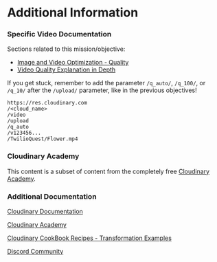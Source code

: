 # Additional Information

### Specific Video Documentation
Sections related to this mission/objective:
* [Image and Video Optimization - Quality](https://cloudinary.com/documentation/image_optimization#how_to_optimize_image_quality?utm_source=twilio&utm_medium=event&utm_campaign=cloudinary-twilioquest-2021)
* [Video Quality Explanation in Depth](https://cloudinary.com/documentation/video_optimization?utm_source=twilio&utm_medium=event&utm_campaign=cloudinary-twilioquest-2021)

If you get stuck, remember to add the parameter `/q_auto/`, `/q_100/`, or `/q_10/` after the `/upload/` parameter, like in the previous objectives!

```
https://res.cloudinary.com
/<cloud_name>
/video
/upload
/q_auto
/v123456...
/TwilioQuest/Flower.mp4
```

### Cloudinary Academy

This content is a subset of content from the completely free [Cloudinary Academy](https://training.cloudinary.com?utm_source=twilio&utm_medium=event&utm_campaign=cloudinary-twilioquest-2021). 

### Additional Documentation

[Cloudinary Documentation](https://cloudinary.com/documentation?utm_source=twilio&utm_medium=event&utm_campaign=cloudinary-twilioquest-2021)

[Cloudinary Academy](https://training.cloudinary.com?utm_source=twilio&utm_medium=event&utm_campaign=cloudinary-twilioquest-2021)

[Cloudinary CookBook Recipes - Transformation Examples](https://cloudinary.com/cookbook?utm_source=twilio&utm_medium=event&utm_campaign=cloudinary-twilioquest-2021)

[Discord Community](https://discord.gg/CCsubwFbvd)